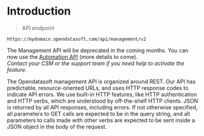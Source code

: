 # Introduction

> API endpoint

```text
https://mydomain.opendatasoft.com/api/management/v2
```

<aside class="warning">
  <span>
    The Management API will be deprecated in the coming months. You can now use the <a href="/apis/ods-automation-v1/">Automation API</a> (more details to come).
    <br/>
    <i>Contact your CSM or the support team if you need help to activate the feature.</i>
  </span>
</aside>

The Opendatasoft management API is organized around REST. Our API has predictable, resource-oriented URLs, and uses
HTTP response codes to indicate API errors. We use built-in HTTP features, like HTTP authentication and HTTP verbs,
which are understood by off-the-shelf HTTP clients. JSON is returned by all API responses, including errors. If not
otherwise specified, all parameters to GET calls are expected to be in the query string, and all parameters to calls
made with other verbs are expected to be sent inside a JSON object in the body of the request.
